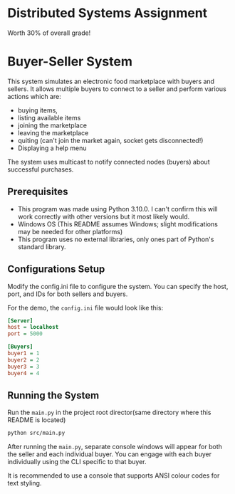 # Distributed Systems Assignment

Worth 30% of overall grade!

# Buyer-Seller System

This system simulates an electronic food marketplace with buyers and sellers. It allows multiple buyers to connect to a seller and perform various actions which are: 
- buying items,
- listing available items
- joining the marketplace
- leaving the marketplace
- quiting (can't join the market again, socket gets disconnected!)
- Displaying a help menu

The system uses multicast to notify connected nodes (buyers) about successful purchases.

## Prerequisites

- This program was made using Python 3.10.0. I can't confirm this will work correctly with other versions but it most likely would.
- Windows OS (This README assumes Windows; slight modifications may be needed for other platforms)
- This program uses no external libraries, only ones part of Python's standard library.

## Configurations Setup

Modify the config.ini file to configure the system. You can specify the host, port, and IDs for both sellers and buyers.

For the demo, the `config.ini` file would look like this:

```ini
[Server]
host = localhost
port = 5000

[Buyers]
buyer1 = 1
buyer2 = 2
buyer3 = 3
buyer4 = 4
```

## Running the System

Run the `main.py` in the project root director(same directory where this README is located)
```bash
python src/main.py
```

After running the `main.py`, separate console windows will appear for both the seller and each individual buyer. You can engage with each buyer individually using the CLI specific to that buyer.

It is recommended to use a console that supports ANSI colour codes for text styling.